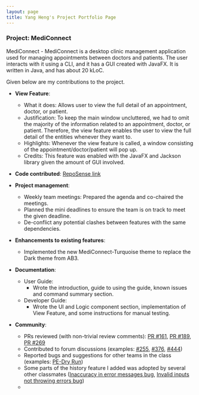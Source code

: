 ```yaml
---
layout: page
title: Yang Heng's Project Portfolio Page
---
```


### Project: MediConnect

MediConnect - MediConnect is a desktop clinic management application used for managing appointments between doctors and patients. The user interacts with it using a CLI, and it has a GUI created with JavaFX. It is written in Java, and has about 20 kLoC.

Given below are my contributions to the project.

* **View Feature**: 
  * What it does: Allows user to view the full detail of an appointment, doctor, or patient.
  * Justification: To keep the main window uncluttered, we had to omit the majority of the information related to an appointment, doctor, or patient. Therefore, the view feature enables the user to view the full detail of the entities whenever they want to.
  * Highlights: Whenever the view feature is called, a window consisting of the appointment/doctor/patient will pop up.
  * Credits: This feature was enabled with the JavaFX and Jackson library given the amount of GUI involved.

* **Code contributed**: [RepoSense link](https://nus-cs2103-ay2324s1.github.io/tp-dashboard/?search=yanghengtang&breakdown=true)

* **Project management**:
  * Weekly team meetings: Prepared the agenda and co-chaired the meetings.
  * Planned the mini deadlines to ensure the team is on track to meet the given deadline.
  * De-conflict any potential clashes between features with the same dependencies.

* **Enhancements to existing features**:
  * Implemented the new MediConnect-Turquoise theme to replace the Dark theme from AB3.

* **Documentation**:
  * User Guide:
    * Wrote the introduction, guide to using the guide, known issues and command summary section.
  * Developer Guide:
    * Wrote the UI and Logic component section, implementation of View Feature, and some instructions for manual testing.

* **Community**:
  * PRs reviewed (with non-trivial review comments): [PR #161](https://github.com/AY2324S1-CS2103T-T08-1/tp/pull/161#discussion_r1372966211), [PR #189](https://github.com/AY2324S1-CS2103T-T08-1/tp/pull/189#discussion_r1379868408), [PR #269](https://github.com/AY2324S1-CS2103T-T08-1/tp/pull/269#discussion_r1385095244)
  * Contributed to forum discussions (examples: [#255](https://github.com/nus-cs2103-AY2324S1/forum/issues/225), [#376](https://github.com/nus-cs2103-AY2324S1/forum/issues/376), [#444](https://github.com/nus-cs2103-AY2324S1/forum/issues/444))
  * Reported bugs and suggestions for other teams in the class (examples: [PE-Dry Run](https://github.com/yanghengtang/ped))
  * Some parts of the history feature I added was adopted by several other classmates ([Inaccuracy in error messages bug](https://github.com/AY2324S1-CS2103T-F12-2/tp/issues/149), [Invalid inputs not throwing errors bug](https://github.com/AY2324S1-CS2103T-F12-2/tp/issues/146))
  * 